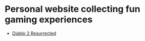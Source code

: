 <link rel="stylesheet" href="style.css">

# Personal website collecting fun gaming experiences

- [Diablo 2 Resurrected](./d2r/build-list.md)
